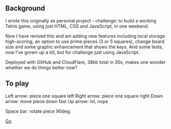 ## Background

I wrote this originally as personal project - challenge: to build a working Tetris game, using just HTML, CSS and JavaScript, in one weekend.

Now I have revived this and am adding new features including local storage high-scoring, an option to use prime pieces (3 or 5 squares), change board size and some graphic enhancement that shows the keys. And some tests, now I've grown up a bit, but for challenge just using JavaScript.

Deployed with GitHub and CloudFlare, 38kb total in 30s, makes one wonder whether we do things better now?

## To play

Left arrow: piece one square left
Right arrow: piece one square right
Down arrow: move piece down fast
Up arrow: lol, nope

Space bar: rotate piece 90deg.

[Go](https://tetris-dxj.pages.dev/)
